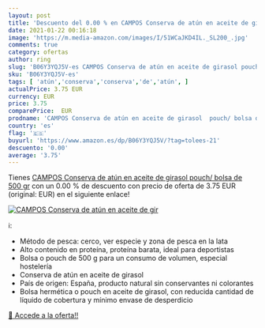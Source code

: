 ```yaml
---
layout: post
title: 'Descuento del 0.00 % en CAMPOS Conserva de atún en aceite de gir'
date: 2021-01-22 00:16:18
image: 'https://m.media-amazon.com/images/I/51WCaJKD4IL._SL200_.jpg'
comments: true
category: ofertas
author: ring
slug: 'B06Y3YQJ5V-es CAMPOS Conserva de atún en aceite de girasol pouch/ bolsa...'
sku: 'B06Y3YQJ5V-es'
tags: [ 'atún','conserva','conserva','de','atún', ]
actualPrice: 3.75 EUR
currency: EUR
price: 3.75
comparePrice:  EUR
prodname: 'CAMPOS Conserva de atún en aceite de girasol  pouch/ bolsa de 500 gr'
country: 'es'
flag: '🇪🇸'
buyurl: 'https://www.amazon.es/dp/B06Y3YQJ5V/?tag=tolees-21'
descuento: '0.00'
average: '3.75'
---
```


Tienes [CAMPOS Conserva de atún en aceite de girasol  pouch/ bolsa de 500 gr](https://www.amazon.es/dp/B06Y3YQJ5V/?tag=tolees-21) con un 0.00 % de descuento con precio de oferta de 3.75 EUR (original:  EUR) en el siguiente enlace!

[![CAMPOS Conserva de atún en aceite de gir](https://m.media-amazon.com/images/I/51WCaJKD4IL._SL200_.jpg)](https://www.amazon.es/dp/B06Y3YQJ5V/?tag=tolees-21)

ℹ️:

- Método de pesca: cerco, ver especie y zona de pesca en la lata
- Alto contenido en proteína, proteína barata, ideal para deportistas
- Bolsa o pouch de 500 g para un consumo de volumen, especial hostelería
- Conserva de atún en aceite de girasol
- País de origen: España, producto natural sin conservantes ni colorantes
- Bolsa hermética o pouch en aceite de girasol, con reducida cantidad de líquido de cobertura y mínimo envase de desperdicio

[🛒 Accede a la oferta!!](https://www.amazon.es/dp/B06Y3YQJ5V/?tag=tolees-21)
